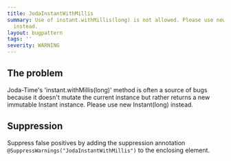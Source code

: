 ```yaml
---
title: JodaInstantWithMillis
summary: Use of instant.withMillis(long) is not allowed. Please use new Instant(long)
  instead.
layout: bugpattern
tags: ''
severity: WARNING
---
```


<!--
*** AUTO-GENERATED, DO NOT MODIFY ***
To make changes, edit the @BugPattern annotation or the explanation in docs/bugpattern.
-->


## The problem
Joda-Time's 'instant.withMillis(long)' method is often a source of bugs because it doesn't mutate the current instance but rather returns a new immutable Instant instance. Please use new Instant(long) instead.

## Suppression
Suppress false positives by adding the suppression annotation `@SuppressWarnings("JodaInstantWithMillis")` to the enclosing element.
